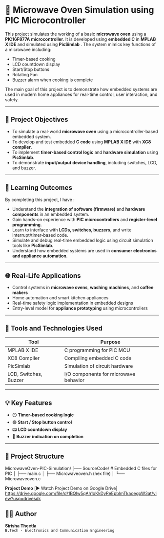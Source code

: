  # 🧠 Microwave Oven Simulation using PIC Microcontroller

This project simulates the working of a basic **microwave oven** using a **PIC16F877A microcontroller**. It is developed using **embedded C** in **MPLAB X IDE** and simulated using **PicSimlab** . The system mimics key functions of a microwave including:
- Timer-based cooking
- LCD countdown display
- Start/Stop buttons
- Rotating Fan
- Buzzer alarm when cooking is complete

The main goal of this project is to demonstrate how embedded systems are used in modern home appliances for real-time control, user interaction, and safety.

---

## 🎯 Project Objectives

- To simulate a real-world **microwave oven** using a microcontroller-based embedded system.
- To develop and test embedded **C code** using **MPLAB X IDE** with **XC8 compiler**.
- To implement **timer-based control logic** and **hardware simulation** using **PicSimlab**.
- To demonstrate **input/output device handling**, including switches, LCD, and buzzer.

---

## 📘 Learning Outcomes

By completing this project, I have :

- Understand the **integration of software (firmware)** and **hardware components** in an embedded system.
- Gain hands-on experience with **PIC microcontrollers** and **register-level programming**.
- Learn to interface with **LCDs, switches, buzzers**, and write interrupt/timer-based code.
- Simulate and debug real-time embedded logic using circuit simulation tools like **PicSimlab**.
- Understand how embedded systems are used in **consumer electronics and appliance automation**.

---

## 🌐 Real-Life Applications

- Control systems in **microwave ovens**, **washing machines**, and **coffee makers**
- Home automation and smart kitchen appliances
- Real-time safety logic implementation in embedded designs
- Entry-level model for **appliance prototyping** using microcontrollers

---

## 🔧 Tools and Technologies Used

| Tool                  | Purpose                               |
|-----------------------|---------------------------------------|
| MPLAB X IDE           | C programming for PIC MCU             |
| XC8 Compiler          | Compiling embedded C code             |
| PicSimlab             | Simulation of circuit hardware        |
| LCD, Switches, Buzzer | I/O components for microwave behavior |

---

## 💡 Key Features

- ⏲️ **Timer-based cooking logic**
- 🟢 **Start / Stop button control**
- 📟 **LCD countdown display**
- 🔔 **Buzzer indication on completion**

---

## 📁 Project Structure
MicrowaveOven-PIC-Simulation/
├── SourceCode/ # Embedded C files for PIC
│ ├── main.c
│ ├── Microwaveoven.h (hex file)
│ └── Microwaveoven.c

**Project Demo**
[▶️ Watch Project Demo on Google Drive] https://drive.google.com/file/d/1BQlw5qAh1oKkDyReEpblmTkaoegoW3at/view?usp=drivesdk

## 👩‍💻 Author

**Sirisha Theetla**  
`B.Tech - Electronics and Communication Engineering`  
